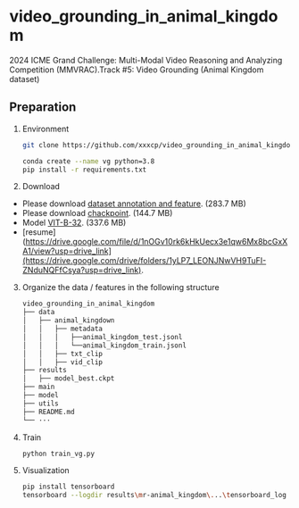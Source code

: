 # video_grounding_in_animal_kingdom
 2024 ICME Grand Challenge: Multi-Modal Video Reasoning and Analyzing Competition (MMVRAC).Track #5: Video Grounding (Animal Kingdom dataset) 
## Preparation
1. Environment
   ```bash
   git clone https://github.com/xxxcp/video_grounding_in_animal_kingdom.git
   
   conda create --name vg python=3.8
   pip install -r requirements.txt
   ```
   
2. Download
 -   Please download [dataset annotation and feature](https://drive.google.com/file/d/1tVloZdISLdNk1ckgBu-wxqQD2sRWz2af/view?usp=drive_link). (283.7 MB)
 -   Please download [chackpoint](https://drive.google.com/file/d/1GY68psWBJouImzYXNnjJF5JXj5rKJxdo/view?usp=drive_link). (144.7 MB)
 -   Model [VIT-B-32](https://drive.google.com/file/d/1nOGv10rk6kHkUecx3e1qw6Mx8bcGxXA1/view?usp=drive_link). (337.6 MB)
 -   [resume](https://drive.google.com/file/d/1nOGv10rk6kHkUecx3e1qw6Mx8bcGxXA1/view?usp=drive_link](https://drive.google.com/drive/folders/1yLP7_LEONJNwVH9TuFI-ZNduNQFfCsya?usp=drive_link). 
   
3. Organize the data / features in the following structure
   ```bash
   video_grounding_in_animal_kingdom
   ├── data
   │   ├── animal_kingdown
   │   │   ├── metadata
   │   │   │   ├──animal_kingdom_test.jsonl
   │   │   │   └──animal_kingdom_train.jsonl
   │   │   ├── txt_clip
   │   │   ├── vid_clip
   ├── results
   │   ├── model_best.ckpt
   ├── main
   ├── model
   ├── utils
   ├── README.md
   └── ···
   ```
4. Train
   ```bash
   python train_vg.py
   ```
5. Visualization
   ```bash
   pip install tensorboard
   tensorboard --logdir results\mr-animal_kingdom\...\tensorboard_log
   ```
